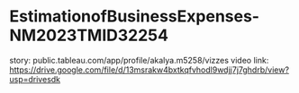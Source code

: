 # EstimationofBusinessExpenses-NM2023TMID32254
story: public.tableau.com/app/profile/akalya.m5258/vizzes
video link: https://drive.google.com/file/d/13msrakw4bxtkqfvhodl9wdjj7j7ghdrb/view?usp=drivesdk
